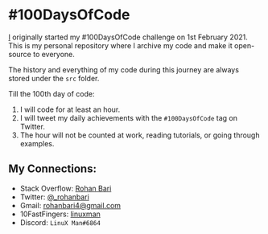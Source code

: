 # #100DaysOfCode

[I](https://github.com/rohanbari) originally started my #100DaysOfCode challenge on 1st February 2021.
This is my personal repository where I archive my code and make it open-source to everyone.

The history and everything of my code during this journey are always stored under the `src` folder.

Till the 100th day of code:

  1. I will code for at least an hour.
  2. I will tweet my daily achievements with the `#100DaysOfCode` tag on Twitter.
  3. The hour will not be counted at work, reading tutorials, or going through examples.

## My Connections:

  * Stack Overflow: [Rohan Bari](https://stackoverflow.com/users/11471113/rohan-bari)
  * Twitter: [@_rohanbari](https://twitter.com/_rohanbari)
  * Gmail: [rohanbari4@gmail.com](rohanbari4@gmail.com)
  * 10FastFingers: [linuxman](https://10fastfingers.com/user/2026399/)
  * Discord: `LinuX Man#6864`
